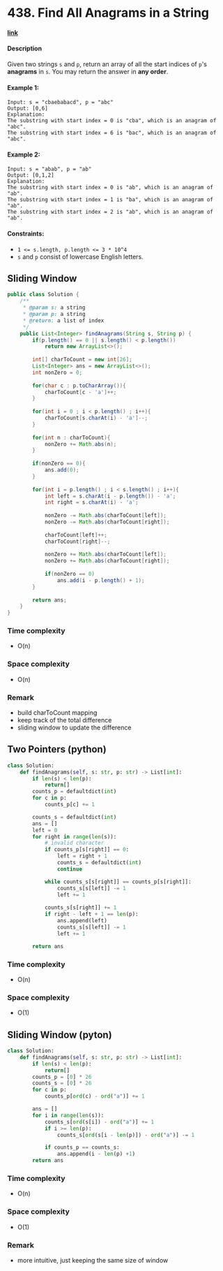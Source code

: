 # 438. Find All Anagrams in a String

#### [link](https://www.lintcode.com/problem/find-all-anagrams-in-a-string/)

#### Description
Given two strings `s` and `p`, return an array of all the start indices of `p`'s **anagrams** in `s`. You may return the answer in **any order**.

#### Example 1:
```
Input: s = "cbaebabacd", p = "abc"
Output: [0,6]
Explanation:
The substring with start index = 0 is "cba", which is an anagram of "abc".
The substring with start index = 6 is "bac", which is an anagram of "abc".
```
#### Example 2:
```
Input: s = "abab", p = "ab"
Output: [0,1,2]
Explanation:
The substring with start index = 0 is "ab", which is an anagram of "ab".
The substring with start index = 1 is "ba", which is an anagram of "ab".
The substring with start index = 2 is "ab", which is an anagram of "ab".
```

#### Constraints:
* `1 <= s.length, p.length <= 3 * 10^4`
* `s` and `p` consist of lowercase English letters.

## Sliding Window
```java
public class Solution {
    /**
     * @param s: a string
     * @param p: a string
     * @return: a list of index
     */
    public List<Integer> findAnagrams(String s, String p) {
        if(p.length() == 0 || s.length() < p.length())
            return new ArrayList<>();
        
        int[] charToCount = new int[26];
        List<Integer> ans = new ArrayList<>();
        int nonZero = 0;
        
        for(char c : p.toCharArray()){
            charToCount[c - 'a']++;
        }
        
        for(int i = 0 ; i < p.length() ; i++){
            charToCount[s.charAt(i) - 'a']--;
        }
        
        for(int n : charToCount){
            nonZero += Math.abs(n);
        }
        
        if(nonZero == 0){
            ans.add(0);
        }
        
        for(int i = p.length() ; i < s.length() ; i++){
            int left = s.charAt(i - p.length()) - 'a';
            int right = s.charAt(i) - 'a';
            
            nonZero -= Math.abs(charToCount[left]);
            nonZero -= Math.abs(charToCount[right]);
            
            charToCount[left]++;
            charToCount[right]--;
            
            nonZero += Math.abs(charToCount[left]);
            nonZero += Math.abs(charToCount[right]);
            
            if(nonZero == 0)
                ans.add(i - p.length() + 1);
        }
        
        return ans;
    }
}
```
### Time complexity
* O(n)
### Space complexity
* O(n)
### Remark
* build charToCount mapping
* keep track of the total difference
* sliding window to update the difference  

## Two Pointers (python)
```python
class Solution:
    def findAnagrams(self, s: str, p: str) -> List[int]:
        if len(s) < len(p):
            return[]
        counts_p = defaultdict(int)
        for c in p:
            counts_p[c] += 1

        counts_s = defaultdict(int)
        ans = []
        left = 0
        for right in range(len(s)):
            # invalid character
            if counts_p[s[right]] == 0:
                left = right + 1
                counts_s = defaultdict(int)
                continue

            while counts_s[s[right]] == counts_p[s[right]]:
                counts_s[s[left]] -= 1
                left += 1
            
            counts_s[s[right]] += 1
            if right - left + 1 == len(p):
                ans.append(left)
                counts_s[s[left]] -= 1
                left += 1

        return ans
```
### Time complexity
* O(n)
### Space complexity
* O(1)

## Sliding Window (pyton)
```python
class Solution:
    def findAnagrams(self, s: str, p: str) -> List[int]:
        if len(s) < len(p):
            return[]
        counts_p = [0] * 26
        counts_s = [0] * 26
        for c in p:
            counts_p[ord(c) - ord("a")] += 1

        ans = []
        for i in range(len(s)):
            counts_s[ord(s[i]) - ord("a")] += 1
            if i >= len(p):
                counts_s[ord(s[i - len(p)]) - ord("a")] -= 1

            if counts_p == counts_s:
                ans.append(i - len(p) +1)
        return ans
```
### Time complexity
* O(n)
### Space complexity
* O(1)
### Remark
* more intuitive, just keeping the same size of window